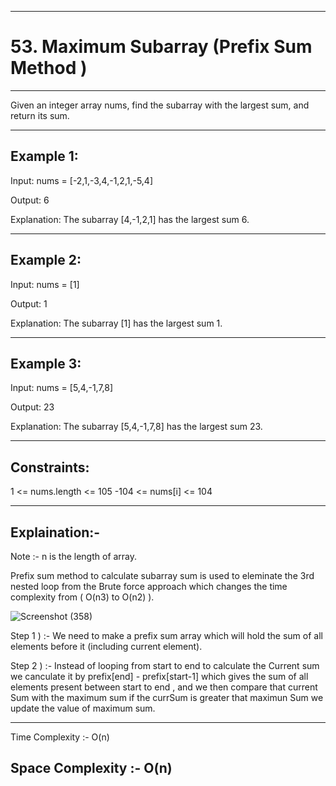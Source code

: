 

-----------------
# 53. Maximum Subarray  (Prefix Sum Method )
---------------------

Given an integer array nums, find the 
subarray
 with the largest sum, and return its sum.

 
----------------
Example 1:
---------------

Input: nums = [-2,1,-3,4,-1,2,1,-5,4]

Output: 6

Explanation: The subarray [4,-1,2,1] has the largest sum 6.



----------------
Example 2:
---------------

Input: nums = [1]

Output: 1

Explanation: The subarray [1] has the largest sum 1.



----------------
Example 3:
---------------

Input: nums = [5,4,-1,7,8]

Output: 23

Explanation: The subarray [5,4,-1,7,8] has the largest sum 23.
 
--------------
Constraints:
------------

1 <= nums.length <= 105
-104 <= nums[i] <= 104


-------------
Explaination:-
-------------

Note :- n is the length of array.

Prefix sum method to calculate subarray sum is used to eleminate the 3rd nested loop from the Brute force approach 
which changes the time complexity from ( O(n3) to O(n2) ).

![Screenshot (358)](https://github.com/Swetathakare/DSA-Java-Questions/assets/143093330/9ae7cb93-0cc4-4e1c-a200-209fe280ace6)

Step 1 ) :- We need to make a prefix sum array which will hold the sum of all elements before it (including current element).

Step 2 ) :- Instead of  looping from start to end to calculate the Current sum we canculate it by prefix[end] - prefix[start-1]  which gives the sum of all elements present between start to end , and we then compare that current Sum with the maximum sum if the currSum is greater that maximun Sum we update the value of maximum sum.

---------------
Time Complexity :- O(n)

Space Complexity :- O(n)
---------------------------
